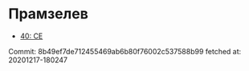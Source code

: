# Прамзелев
- [40: CE](40.md)

Commit: 8b49ef7de712455469ab6b80f76002c537588b99
 fetched at: 20201217-180247
